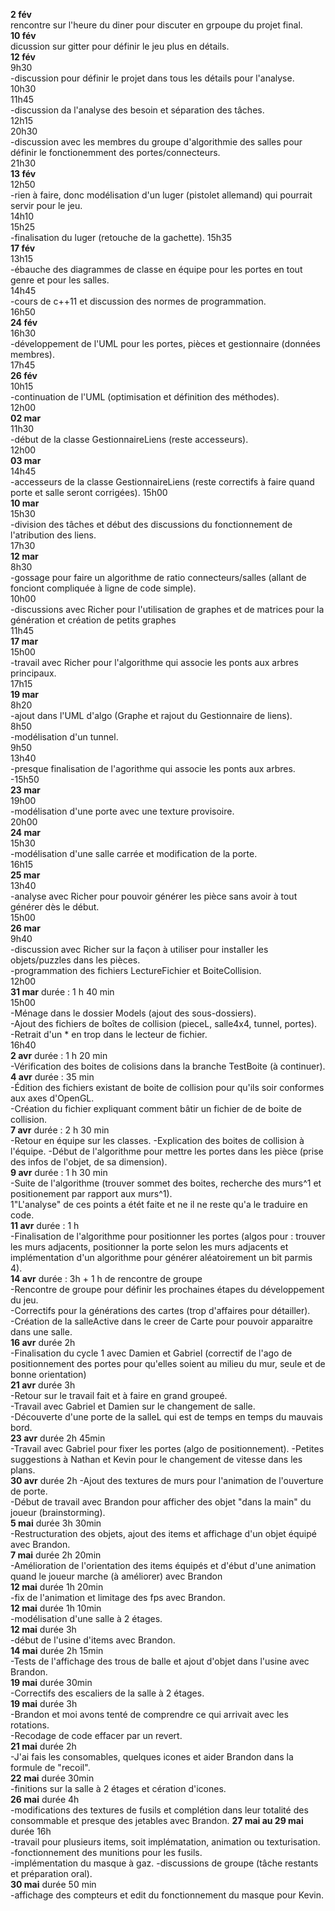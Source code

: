 **2 fév**  
  rencontre sur l'heure du diner pour discuter en grpoupe du projet final.  
**10 fév**  
  dicussion sur gitter pour définir le jeu plus en détails.  
**12 fév**  
  9h30  
  -discussion pour définir le projet dans tous les détails pour l'analyse.  
  10h30  
  11h45  
  -discussion da l'analyse des besoin et séparation des tâches.  
  12h15  
  20h30  
  -discussion avec les membres du groupe d'algorithmie des salles pour définir le fonctionemment des portes/connecteurs.  
  21h30  
**13 fév**  
  12h50  
  -rien à faire, donc modélisation d'un luger (pistolet allemand) qui pourrait servir pour le jeu.  
  14h10  
  15h25  
  -finalisation du luger (retouche de la gachette).
  15h35  
**17 fév**  
  13h15  
  -ébauche des diagrammes de classe en équipe pour les portes en tout genre et pour les salles.  
  14h45  
  -cours de c++11 et discussion des normes de programmation.  
  16h50  
**24 fév**  
  16h30  
  -développement de l'UML pour les portes, pièces et gestionnaire (données membres).  
  17h45  
**26 fév**  
  10h15  
  -continuation de l'UML (optimisation et définition des méthodes).  
  12h00  
**02 mar**  
  11h30  
  -début de la classe GestionnaireLiens (reste accesseurs).  
  12h00  
**03 mar**  
  14h45  
  -accesseurs de la classe GestionnaireLiens (reste correctifs à faire quand porte et salle seront corrigées).
  15h00  
**10 mar**  
  15h30  
  -division des tâches et début des discussions du fonctionnement de l'atribution des liens.  
  17h30  
**12 mar**  
  8h30  
  -gossage pour faire un algorithme de ratio connecteurs/salles (allant de fonciont compliquée à ligne de code simple).  
  10h00  
  -discussions avec Richer pour l'utilisation de graphes et de matrices pour la génération et création de petits graphes  
  11h45  
**17 mar**  
  15h00  
  -travail avec Richer pour l'algorithme qui associe les ponts aux arbres principaux.  
  17h15  
**19 mar**  
  8h20  
  -ajout dans l'UML d'algo (Graphe et rajout du Gestionnaire de liens).  
  8h50  
  -modélisation d'un tunnel.  
  9h50  
  13h40  
  -presque finalisation de l'agorithme qui associe les ponts aux arbres.  
  -15h50  
**23 mar**  
  19h00  
  -modélisation d'une porte avec une texture provisoire.  
  20h00  
**24 mar**  
  15h30  
  -modélisation d'une salle carrée et modification de la porte.  
  16h15  
**25 mar**  
  13h40  
  -analyse avec Richer pour pouvoir générer les pièce sans avoir à tout générer dès le début.  
  15h00  
**26 mar**  
  9h40  
  -discussion avec Richer sur la façon à utiliser pour installer les objets/puzzles dans les pièces.  
  -programmation des fichiers LectureFichier et BoiteCollision.  
  12h00  
**31 mar** durée : 1 h 40 min  
  15h00  
  -Ménage dans le dossier Models (ajout des sous-dossiers).  
  -Ajout des fichiers de boîtes de collision (pieceL, salle4x4, tunnel, portes).  
  -Retrait d'un * en trop dans le lecteur de fichier.  
  16h40  
**2 avr** durée : 1 h 20 min  
  -Vérification des boites de colisions dans la branche TestBoite (à continuer).  
**4 avr** durée : 35 min  
  -Édition des fichiers existant de boite de collision pour qu'ils soir conformes aux axes d'OpenGL.  
  -Création du fichier expliquant comment bâtir un fichier de de boite de collision.  
**7 avr** durée : 2 h 30 min  
  -Retour en équipe sur les classes.
  -Explication des boites de collision à l'équipe.
  -Début de l'algorithme pour mettre les portes dans les pièce (prise des infos de l'objet, de sa dimension).  
**9 avr** durée : 1 h 30 min  
  -Suite de l'algorithme (trouver sommet des boites, recherche des murs^1 et positionement par rapport aux murs^1).  
  1"L'analyse" de ces points a étét faite et ne il ne reste qu'a le traduire en code.  
**11 avr** durée : 1 h  
  -Finalisation de l'algorithme pour positionner les portes (algos pour : trouver les murs adjacents, positionner la porte selon les murs adjacents et implémentation d'un algorithme pour générer aléatoirement un bit parmis 4).  
**14 avr** durée : 3h + 1 h de rencontre de groupe  
  -Rencontre de groupe pour définir les prochaines étapes du développement du jeu.  
  -Correctifs pour la générations des cartes (trop d'affaires pour détailler).  
  -Création de la salleActive dans le creer de Carte pour pouvoir apparaitre dans une salle.  
**16 avr** durée 2h  
  -Finalisation du cycle 1 avec Damien et Gabriel (correctif de l'ago de positionnement des portes pour qu'elles soient au milieu du mur, seule et de bonne orientation)  
**21 avr** durée 3h  
  -Retour sur le travail fait et à faire en grand groupeé.  
  -Travail avec Gabriel et Damien sur le changement de salle.  
  -Découverte d'une porte de la salleL qui est de temps en temps du mauvais bord.  
**23 avr** durée 2h 45min  
  -Travail avec Gabriel pour fixer les portes (algo de positionnement).
  -Petites suggestions à Nathan et Kevin pour le changement de vitesse dans les plans.  
**30 avr** durée 2h
  -Ajout des textures de murs pour l'animation de l'ouverture de porte.  
  -Début de travail avec Brandon pour afficher des objet "dans la main" du joueur (brainstorming).  
**5 mai** durée 3h 30min  
  -Restructuration des objets, ajout des items et affichage d'un objet équipé avec Brandon.  
**7 mai** durée 2h 20min  
  -Amélioration de l'orientation des items équipés et d'ébut d'une animation quand le joueur marche (à améliorer) avec Brandon  
**12 mai** durée 1h 20min  
  -fix de l'animation et limitage des fps avec Brandon.  
**12 mai** durée 1h 10min  
  -modélisation d'une salle à 2 étages.  
**12 mai** durée 3h  
  -début de l'usine d'items avec Brandon.  
**14 mai** durée 2h 15min  
  -Tests de l'affichage des trous de balle et ajout d'objet dans l'usine avec Brandon.  
**19 mai** durée 30min  
  -Correctifs des escaliers de la salle à 2 étages.  
**19 mai** durée 3h  
  -Brandon et moi avons tenté de comprendre ce qui arrivait avec les rotations.  
  -Recodage de code effacer par un revert.  
**21 mai** durée 2h  
  -J'ai fais les consomables, quelques icones et aider Brandon dans la formule de "recoil".  
**22 mai** durée 30min  
	-finitions sur la salle à 2 étages et cération d'icones.  
**26 mai** durée 4h  
	-modifications des textures de fusils et complétion dans leur totalité des consommable et presque des jetables avec Brandon.
**27 mai au 29 mai** durée 16h  
	-travail pour plusieurs items, soit implématation, animation ou texturisation.  
	-fonctionnement des munitions pour les fusils.  
	-implémentation du masque à gaz.
	-discussions de groupe (tâche restants et préparation oral).  
**30 mai** durée 50 min  
	-affichage des compteurs et edit du fonctionnement du masque pour Kevin.
